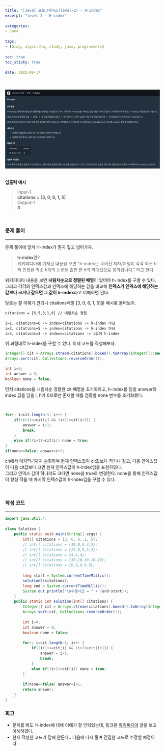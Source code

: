 ```yaml
--- 
title: "[Java] 프로그래머스(level-2) - H-index" 
excerpt: "level 2 - H-index" 

categories: 
- Java

tags: 
- [blog, algorithm, study, java, programmers]

toc: true
toc_sticky: true

date: 2022-09-17
--- 
```


<br>
<center><img src="/assets/images/programmers/20220917_01.png" width="700"></center>
<br>

**입출력 예시**
> Input-1 <br>
**citations = [3, 0, 6, 1, 5]** <br>
> Output-1 <br>
**3**

<br>

### 문제 풀이
---
문제 풀이에 앞서 H-index가 뭔지 짚고 넘어가자.

> **h-index**란? <br>
위키피디아에 기재된 내용을 보면 "h-index는 주어진 저자/저널이 각각 최소 h회 인용된 최소 h개의 논문을 출판 한 h의 최대값으로 정의됩니다." 라고 한다.

위키피디아 내용을 보면 **내림차순으로 정렬된 배열**이 있어야 h-index를 구할 수 있다. <br>
그리고 각각의 인덱스값과 인덱스에 해당하는 값을 비교해 **인덱스가 인덱스에 해당하는 값보다 크거나 같으면 그 값이 h-index**라고 이해하면 된다.

말로는 잘 이해가 안되니 citations배열 [3, 0, 6, 1, 5]을 예시로 들어보자.
```
citations = [6,5,3,1,0] // 내림차순 정렬

i=1, citations=6 -> index<citations -> h-index 아님
i=2, citations=5 -> index<citations -> h-index 아님
i=3, citations=3 -> index==citations -> i값이 h-index

```
위 과정대로 h-index를 구할 수 있다. 이제 코드를 작성해보자.

```java
Integer[] cit = Arrays.stream(citations).boxed().toArray(Integer[]::new); 
Arrays.sort(cit, Collections.reverseOrder());

int i=0;
int answer = 0;
boolean none = false;
```
먼저 citations를 내림차순 정렬한 cit 배열을 초기화하고, h-index를 담을 answer와 index 값을 담을 i, h가 0으로만 존재할 때를 검증할 none 변수를 초기화했다.

<br>

```java
for(; i<cit.length-1; i++) {
    if((i+1)<=cit[i] && (i+2)>cit[i+1]) {
        answer = i+1;
        break;
    }
    else if((i+1)>cit[i]) none = true;
}
if(none==false) answer=i+1;
```
cit에서 마지막-1까지 순회하며 현재 인덱스값이 cit값보다 작거나 같고, 다음 인덱스값이 다음 cit값보다 크면 현재 인덱스값이 h-index임을 표현하였다. <br>
그리고 인덱스 값이 하나라도 크다면 none을 true로 변경한다. none을 통해 인덱스값이 항상 작을 때 마지막 인덱스값이 h-index임을 구할 수 있다.

<br>

### 작성 코드
---
```java
import java.util.*;

class Solution {
    public static void main(String[] args) {
        int[] citations	= {3, 0, 6, 1, 5};
        // int[] citations = {10,8,5,4,3};
        // int[] citations = {25,8,5,3,3};
        // int[] citations = {4,4,4};
        // int[] citations = {10,10,10,10,10};
        // int[] citations = {0,0,0,0,0};

        long start = System.currentTimeMillis();
        solution2(citations);
        long end = System.currentTimeMillis();
        System.out.println("\n수행시간 = " + (end-start));
    }
    public static int solution(int[] citations) {
        Integer[] cit = Arrays.stream(citations).boxed().toArray(Integer[]::new); 
        Arrays.sort(cit, Collections.reverseOrder());

        int i=0;
        int answer = 0;
        boolean none = false;

        for(; i<cit.length-1; i++) {
            if((i+1)<=cit[i] && (i+2)>cit[i+1]) {
                answer = i+1;
                break;
            }
            else if((i+1)>cit[i]) none = true;
        }

        if(none==false) answer=i+1;
        return answer;
    }
}
```

### 회고
- 문제를 봐도 H-index에 대해 이해가 잘 안되었는데, 링크된 [위키피디아](https://en.wikipedia.org/wiki/H-index) 글을 보고 이해하였다.
- 현재 작성한 코드가 맘에 안든다.. 다음에 다시 풀며 간결한 코드로 수정할 예정이다.